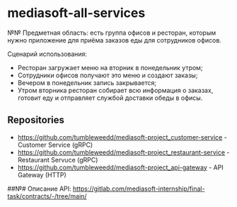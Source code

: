 # mediasoft-all-services
№№ Предметная область: есть группа офисов и ресторан, которым нужно приложение для приёма заказов еды для сотрудников офисов.

Сценарий использования:
* Ресторан загружает меню на вторник в понедельник утром;
* Сотрудники офисов получают это меню и создают заказы;
* Вечером в понедельник запись закрывается;
* Утром вторника ресторан собирает всю информация о заказах, готовит еду и отправляет службой доставки обеды в офисы.


## Repositories
* https://github.com/tumbleweedd/mediasoft-project_customer-service - Customer Service (gRPC)
* https://github.com/tumbleweedd/mediasoft-project_restaurant-service - Restaurant Servuce (gRPC)
* https://github.com/tumbleweedd/mediasoft-project_api-gateway - API Gateway (HTTP)

##№# Описание API: https://gitlab.com/mediasoft-internship/final-task/contracts/-/tree/main/
